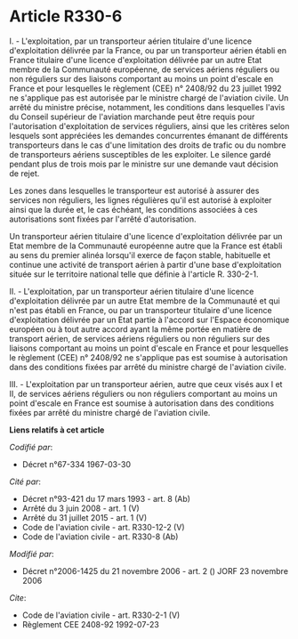 # Article R330-6

I. - L'exploitation, par un transporteur aérien titulaire d'une licence d'exploitation délivrée par la France, ou par un
transporteur aérien établi en France titulaire d'une licence d'exploitation délivrée par un autre Etat membre de la
Communauté européenne, de services aériens réguliers ou non réguliers sur des liaisons comportant au moins un point d'escale
en France et pour lesquelles le règlement (CEE) n° 2408/92 du 23 juillet 1992 ne s'applique pas est autorisée par le ministre
chargé de l'aviation civile. Un arrêté du ministre précise, notamment, les conditions dans lesquelles l'avis du Conseil
supérieur de l'aviation marchande peut être requis pour l'autorisation d'exploitation de services réguliers, ainsi que les
critères selon lesquels sont appréciées les demandes concurrentes émanant de différents transporteurs dans le cas d'une
limitation des droits de trafic ou du nombre de transporteurs aériens susceptibles de les exploiter. Le silence gardé pendant
plus de trois mois par le ministre sur une demande vaut décision de rejet.

Les zones dans lesquelles le transporteur est autorisé à assurer des services non réguliers, les lignes régulières qu'il est
autorisé à exploiter ainsi que la durée et, le cas échéant, les conditions associées à ces autorisations sont fixées par
l'arrêté d'autorisation.

Un transporteur aérien titulaire d'une licence d'exploitation délivrée par un Etat membre de la Communauté européenne autre
que la France est établi au sens du premier alinéa lorsqu'il exerce de façon stable, habituelle et continue une activité de
transport aérien à partir d'une base d'exploitation située sur le territoire national telle que définie à l'article R.
330-2-1.

II. - L'exploitation, par un transporteur aérien titulaire d'une licence d'exploitation délivrée par un autre Etat membre de
la Communauté et qui n'est pas établi en France, ou par un transporteur titulaire d'une licence d'exploitation délivrée par
un Etat partie à l'accord sur l'Espace économique européen ou à tout autre accord ayant la même portée en matière de
transport aérien, de services aériens réguliers ou non réguliers sur des liaisons comportant au moins un point d'escale en
France et pour lesquelles le règlement (CEE) n° 2408/92 ne s'applique pas est soumise à autorisation dans des conditions
fixées par arrêté du ministre chargé de l'aviation civile.

III. - L'exploitation par un transporteur aérien, autre que ceux visés aux I et II, de services aériens réguliers ou non
réguliers comportant au moins un point d'escale en France est soumise à autorisation dans des conditions fixées par arrêté du
ministre chargé de l'aviation civile.

**Liens relatifs à cet article**

_Codifié par_:

  - Décret n°67-334 1967-03-30

_Cité par_:

  - Décret n°93-421 du 17 mars 1993 - art. 8 (Ab)
  - Arrêté du 3 juin 2008 - art. 1 (V)
  - Arrêté du 31 juillet 2015 - art. 1 (V)
  - Code de l'aviation civile - art. R330-12-2 (V)
  - Code de l'aviation civile - art. R330-8 (Ab)

_Modifié par_:

  - Décret n°2006-1425 du 21 novembre 2006 - art. 2 () JORF 23 novembre 2006

_Cite_:

  - Code de l'aviation civile - art. R330-2-1 (V)
  - Règlement CEE 2408-92 1992-07-23
